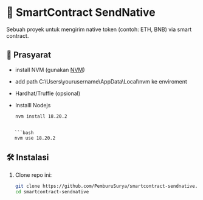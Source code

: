 # 🚀 SmartContract SendNative

Sebuah proyek untuk mengirim native token (contoh: ETH, BNB) via smart contract.

## 🔧 Prasyarat
- install NVM (gunakan [NVM](https://github.com/coreybutler/nvm-windows))
- add path C:\Users\yourusername\AppData\Local\nvm ke enviroment
- Hardhat/Truffle (opsional)

- Installl Nodejs
   ```bash
   nvm install 18.20.2
```

   ```bash
   nvm use 18.20.2 
```
## 🛠 Instalasi
1. Clone repo ini:
   ```bash
   git clone https://github.com/PemburuSurya/smartcontract-sendnative.git
   cd smartcontract-sendnative

